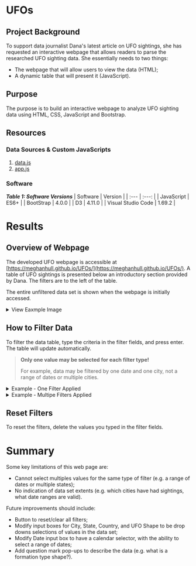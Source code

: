 # UFOs
## Project Background
To support data journalist Dana's latest article on UFO sightings, she has requested an interactive webpage that allows readers to parse the researched UFO sighting data. She essentially needs to two things:
- The webpage that will allow users to view the data (HTML);
- A dynamic table that will present it (JavaScript).

## Purpose
<!-- The purpose of the analysis is well defined. (3 pt) -->
The purpose is to build an interactive webpage to analyze UFO sighting data using HTML, CSS, JavaScript and Bootstrap.

## Resources
### Data Sources & Custom JavaScripts
1. [data.js](static/js/data.js)
2. [app.js](static/js/app.js)

### Software
***Table 1: Software Versions***
| Software | Version |
| :--- | :---: |
| JavaScript | ES6+ |
| BootStrap | 4.0.0 |
| D3 | 4.11.0 |
| Visual Studio Code | 1.69.2 |

# Results
<!-- There is a description of how to perform a search, with images. (4 pt) -->
## Overview of Webpage
The developed UFO webpage is accessible at [https://meghanhull.github.io/UFOs/](https://meghanhull.github.io/UFOs/).  A table of UFO sightings is presented below an introductory section provided by Dana.  The filters are to the left of the table.  

The entire unfiltered data set is shown when the webpage is initially accessed.
<details><summary>View Eaxmple Image</summary>
  <p>
  <img src="ReadmeImages/Unfiltered Table.PNG">
  </p>
</details>

## How to Filter Data
To filter the data table, type the criteria in the filter fields, and press enter.  The table will update automatically.
> **Only one value may be selected for each filter type!**</p>
> For example, data may be filtered by one date and one city, not a range of dates or multiple cities.

<details><summary>Example - One Filter Applied</summary>
  <p>
  <img src="ReadmeImages/Filtered Example - Date.PNG">
  </p>
</details>

<details><summary>Example - Multipe Filters Applied</summary>
  <p>
  <img src="ReadmeImages/Filtered Example - Multiple Criteria.PNG">
  </p>
</details>

## Reset Filters
To reset the filters, delete the values you typed in the filter fields.

# Summary
<!-- The summary addresses one drawback of this webpage (2 pt) -->
Some key limitations of this web page are:
- Cannot select multiples values for the same type of filter (e.g. a range of dates or multiple states);
- No indication of data set extents (e.g. which cities have had sightings, what date ranges are valid).

<!-- The summary addresses two additional recommendations for further development (4 pt) -->
Future improvements should include:
- Button to reset/clear all filters;
- Modify input boxes for City, State, Country, and UFO Shape to be drop downs selections of values in the data set;
- Modify Date input box to have a calendar selector, with the ability to select a range of dates;
- Add question mark pop-ups to describe the data (e.g. what is a formation type shape?).
